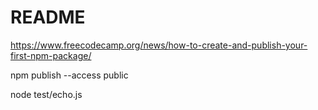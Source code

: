 # README

https://www.freecodecamp.org/news/how-to-create-and-publish-your-first-npm-package/

npm publish --access public

node test/echo.js
